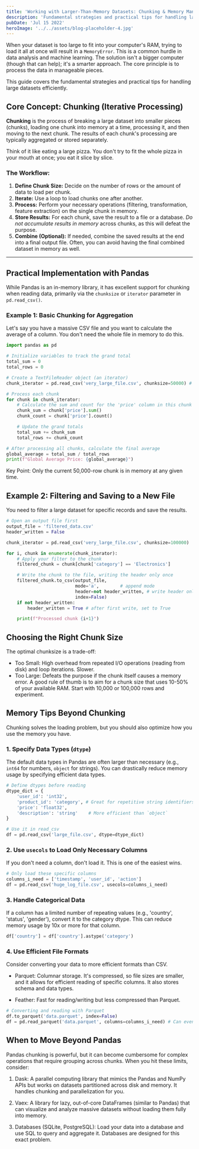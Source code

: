 ```yaml
---
title: 'Working with Larger-Than-Memory Datasets: Chunking & Memory Management'
description: 'Fundamental strategies and practical tips for handling large datasets efficiently'
pubDate: 'Jul 15 2022'
heroImage: '../../assets/blog-placeholder-4.jpg'
---
```


When your dataset is too large to fit into your computer's RAM, trying to load it all at once will result in a `MemoryError`. This is a common hurdle in data analysis and machine learning. The solution isn't a bigger computer (though that can help); it's a smarter approach. The core principle is to process the data in manageable pieces.

This guide covers the fundamental strategies and practical tips for handling large datasets efficiently.

## Core Concept: Chunking (Iterative Processing)

**Chunking** is the process of breaking a large dataset into smaller pieces (chunks), loading one chunk into memory at a time, processing it, and then moving to the next chunk. The results of each chunk's processing are typically aggregated or stored separately.

Think of it like eating a large pizza. You don't try to fit the whole pizza in your mouth at once; you eat it slice by slice.

### The Workflow:
1.  **Define Chunk Size:** Decide on the number of rows or the amount of data to load per chunk.
2.  **Iterate:** Use a loop to load chunks one after another.
3.  **Process:** Perform your necessary operations (filtering, transformation, feature extraction) on the single chunk in memory.
4.  **Store Results:** For each chunk, save the result to a file or a database. *Do not accumulate results in memory* across chunks, as this will defeat the purpose.
5.  **Combine (Optional):** If needed, combine the saved results at the end into a final output file. Often, you can avoid having the final combined dataset in memory as well.

---

## Practical Implementation with Pandas

While Pandas is an in-memory library, it has excellent support for chunking when reading data, primarily via the `chunksize` or `iterator` parameter in `pd.read_csv()`.

### Example 1: Basic Chunking for Aggregation

Let's say you have a massive CSV file and you want to calculate the average of a column. You don't need the whole file in memory to do this.

```python
import pandas as pd

# Initialize variables to track the grand total
total_sum = 0
total_rows = 0

# Create a TextFileReader object (an iterator)
chunk_iterator = pd.read_csv('very_large_file.csv', chunksize=50000) # 50,000 rows per chunk

# Process each chunk
for chunk in chunk_iterator:
    # Calculate the sum and count for the 'price' column in this chunk
    chunk_sum = chunk['price'].sum()
    chunk_count = chunk['price'].count()

    # Update the grand totals
    total_sum += chunk_sum
    total_rows += chunk_count

# After processing all chunks, calculate the final average
global_average = total_sum / total_rows
print(f"Global Average Price: {global_average}")
```
Key Point: Only the current 50,000-row chunk is in memory at any given time.

## Example 2: Filtering and Saving to a New File

You need to filter a large dataset for specific records and save the results.

```python
# Open an output file first
output_file = 'filtered_data.csv'
header_written = False

chunk_iterator = pd.read_csv('very_large_file.csv', chunksize=100000)

for i, chunk in enumerate(chunk_iterator):
    # Apply your filter to the chunk
    filtered_chunk = chunk[chunk['category'] == 'Electronics']

    # Write the chunk to the file, writing the header only once
    filtered_chunk.to_csv(output_file,
                          mode='a',        # append mode
                          header=not header_written, # write header only if not written
                          index=False)
    if not header_written:
        header_written = True # after first write, set to True

    print(f"Processed chunk {i+1}")
```

## Choosing the Right Chunk Size

The optimal chunksize is a trade-off:
- Too Small: High overhead from repeated I/O operations (reading from disk) and loop iterations. Slower.
- Too Large: Defeats the purpose if the chunk itself causes a memory error. A good rule of thumb is to aim for a chunk size that uses 10-50% of your available RAM. Start with 10,000 or 100,000 rows and experiment.


## Memory Tips Beyond Chunking
Chunking solves the loading problem, but you should also optimize how you use the memory you have.


### 1. Specify Data Types (`dtype`)
The default data types in Pandas are often larger than necessary (e.g., `int64` for numbers, `object` for strings). You can drastically reduce memory usage by specifying efficient data types.

```python
# Define dtypes before reading
dtype_dict = {
    'user_id': 'int32',
    'product_id': 'category', # Great for repetitive string identifiers
    'price': 'float32',
    'description': 'string'    # More efficient than `object`
}

# Use it in read_csv
df = pd.read_csv('large_file.csv', dtype=dtype_dict)
```

### 2. Use `usecols` to Load Only Necessary Columns
If you don't need a column, don't load it. This is one of the easiest wins.
```python
# Only load these specific columns
columns_i_need = ['timestamp', 'user_id', 'action']
df = pd.read_csv('huge_log_file.csv', usecols=columns_i_need)
```

### 3. Handle Categorical Data
If a column has a limited number of repeating values (e.g., 'country', 'status', 'gender'), convert it to the category dtype. This can reduce memory usage by 10x or more for that column.

```python
df['country'] = df['country'].astype('category')
```

### 4. Use Efficient File Formats

Consider converting your data to more efficient formats than CSV.

- Parquet: Columnar storage. It's compressed, so file sizes are smaller, and it allows for efficient reading of specific columns. It also stores schema and data types.

- Feather: Fast for reading/writing but less compressed than Parquet.

```python
# Converting and reading with Parquet
df.to_parquet('data.parquet', index=False)
df = pd.read_parquet('data.parquet', columns=columns_i_need) # Can even select columns!
```


## When to Move Beyond Pandas
Pandas chunking is powerful, but it can become cumbersome for complex operations that require grouping across chunks. When you hit these limits, consider:
1. Dask: A parallel computing library that mimics the Pandas and NumPy APIs but works on datasets partitioned across disk and memory. It handles chunking and parallelization for you.

2. Vaex: A library for lazy, out-of-core DataFrames (similar to Pandas) that can visualize and analyze massive datasets without loading them fully into memory.

3. Databases (SQLite, PostgreSQL): Load your data into a database and use SQL to query and aggregate it. Databases are designed for this exact problem.



